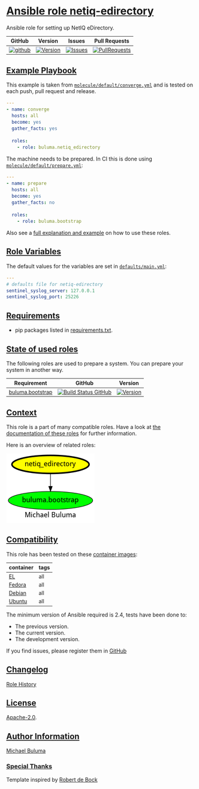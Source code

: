 # [Ansible role netiq-edirectory](#netiq-edirectory)

Ansible role for setting up NetIQ eDirectory.

|GitHub|Version|Issues|Pull Requests|
|------|-------|------|-------------|
|[![github](https://github.com/buluma/ansible-role-netiq-edirectory/actions/workflows/molecule.yml/badge.svg)](https://github.com/buluma/ansible-role-netiq-edirectory/actions/workflows/molecule.yml)|[![Version](https://img.shields.io/github/release/buluma/ansible-role-netiq-edirectory.svg)](https://github.com/buluma/ansible-role-netiq-edirectory/releases/)|[![Issues](https://img.shields.io/github/issues/buluma/ansible-role-netiq-edirectory.svg)](https://github.com/buluma/ansible-role-netiq-edirectory/issues/)|[![PullRequests](https://img.shields.io/github/issues-pr-closed-raw/buluma/ansible-role-netiq-edirectory.svg)](https://github.com/buluma/ansible-role-netiq-edirectory/pulls/)|

## [Example Playbook](#example-playbook)

This example is taken from [`molecule/default/converge.yml`](https://github.com/buluma/ansible-role-netiq-edirectory/blob/master/molecule/default/converge.yml) and is tested on each push, pull request and release.

```yaml
---
- name: converge
  hosts: all
  become: yes
  gather_facts: yes

  roles:
    - role: buluma.netiq_edirectory
```

The machine needs to be prepared. In CI this is done using [`molecule/default/prepare.yml`](https://github.com/buluma/ansible-role-netiq-edirectory/blob/master/molecule/default/prepare.yml):

```yaml
---
- name: prepare
  hosts: all
  become: yes
  gather_facts: no

  roles:
    - role: buluma.bootstrap
```

Also see a [full explanation and example](https://buluma.github.io/how-to-use-these-roles.html) on how to use these roles.

## [Role Variables](#role-variables)

The default values for the variables are set in [`defaults/main.yml`](https://github.com/buluma/ansible-role-netiq-edirectory/blob/master/defaults/main.yml):

```yaml
---
# defaults file for netiq-edirectory
sentinel_syslog_server: 127.0.0.1
sentinel_syslog_port: 25226
```

## [Requirements](#requirements)

- pip packages listed in [requirements.txt](https://github.com/buluma/ansible-role-netiq-edirectory/blob/master/requirements.txt).

## [State of used roles](#state-of-used-roles)

The following roles are used to prepare a system. You can prepare your system in another way.

| Requirement | GitHub | Version |
|-------------|--------|--------|
|[buluma.bootstrap](https://galaxy.ansible.com/buluma/bootstrap)|[![Build Status GitHub](https://github.com/buluma/ansible-role-bootstrap/workflows/Ansible%20Molecule/badge.svg)](https://github.com/buluma/ansible-role-bootstrap/actions)|[![Version](https://img.shields.io/github/release/buluma/ansible-role-bootstrap.svg)](https://github.com/shadowwalker/ansible-role-bootstrap)|

## [Context](#context)

This role is a part of many compatible roles. Have a look at [the documentation of these roles](https://buluma.github.io/) for further information.

Here is an overview of related roles:

![dependencies](https://raw.githubusercontent.com/buluma/ansible-role-netiq-edirectory/png/requirements.png "Dependencies")

## [Compatibility](#compatibility)

This role has been tested on these [container images](https://hub.docker.com/u/buluma):

|container|tags|
|---------|----|
|[EL](https://hub.docker.com/repository/docker/buluma/enterpriselinux/general)|all|
|[Fedora](https://hub.docker.com/repository/docker/buluma/fedora/general)|all|
|[Debian](https://hub.docker.com/repository/docker/buluma/debian/general)|all|
|[Ubuntu](https://hub.docker.com/repository/docker/buluma/ubuntu/general)|all|

The minimum version of Ansible required is 2.4, tests have been done to:

- The previous version.
- The current version.
- The development version.

If you find issues, please register them in [GitHub](https://github.com/buluma/ansible-role-netiq-edirectory/issues)

## [Changelog](#changelog)

[Role History](https://github.com/buluma/ansible-role-netiq-edirectory/blob/master/CHANGELOG.md)

## [License](#license)

[Apache-2.0](https://github.com/buluma/ansible-role-netiq-edirectory/blob/master/LICENSE).

## [Author Information](#author-information)

[Michael Buluma](https://buluma.github.io/)


### [Special Thanks](#special-thanks)

Template inspired by [Robert de Bock](https://github.com/robertdebock)
